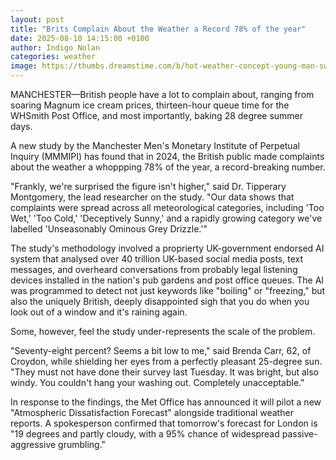 ```yaml
---
layout: post
title: "Brits Complain About the Weather a Record 78% of the year"
date: 2025-08-10 14:15:00 +0100
author: Indigo Nolan
categories: weather
image: https://thumbs.dreamstime.com/b/hot-weather-concept-young-man-sweating-thermometer-showing-high-temperature-sun-background-hot-weather-concept-young-man-117128246.jpg
---
```


MANCHESTER—British people have a lot to complain about, ranging from soaring Magnum ice cream prices, thirteen-hour queue time for the WHSmith Post Office, and most importantly, baking 28 degree summer days. 

A new study by the Manchester Men's Monetary Institute of Perpetual Inquiry (MMMIPI) has found that in 2024, the British public made complaints about the weather a whoppping 78% of the year, a record-breaking number.

"Frankly, we're surprised the figure isn't higher," said Dr. Tipperary Montgomery, the lead researcher on the study. "Our data shows that complaints were spread across all meteorological categories, including 'Too Wet,' 'Too Cold,' 'Deceptively Sunny,' and a rapidly growing category we've labelled 'Unseasonably Ominous Grey Drizzle.'"

The study's methodology involved a proprierty UK-government endorsed AI system that analysed over 40 trillion UK-based social media posts, text messages, and overheard conversations from probably legal listening devices installed in the nation's pub gardens and post office queues. The AI was programmed to detect not just keywords like "boiling" or "freezing," but also the uniquely British, deeply disappointed sigh that you do when you look out of a window and it's raining again.

Some, however, feel the study under-represents the scale of the problem.

"Seventy-eight percent? Seems a bit low to me," said Brenda Carr, 62, of Croydon, while shielding her eyes from a perfectly pleasant 25-degree sun. "They must not have done their survey last Tuesday. It was bright, but also windy. You couldn't hang your washing out. Completely unacceptable."

In response to the findings, the Met Office has announced it will pilot a new "Atmospheric Dissatisfaction Forecast" alongside traditional weather reports. A spokesperson confirmed that tomorrow's forecast for London is "19 degrees and partly cloudy, with a 95% chance of widespread passive-aggressive grumbling."